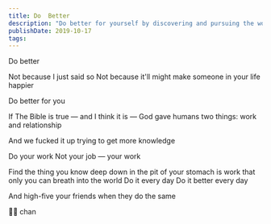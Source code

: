 ```yaml
---
title: Do  Better
description: "Do better for yourself by discovering and pursuing the work that only you can bring to the world, and support friends in their journey for self-improvement."
publishDate: 2019-10-17
tags:
---
```


Do better

Not because I just said so
Not because it'll might make someone in your life happier

Do better for you

If The Bible is true — and I think it is —
God gave humans two things: work and relationship

And we fucked it up trying to get more knowledge

Do your work
Not your job — your work

Find the thing you know deep down in the pit of your stomach is work that only you can breath into the world
Do it every day
Do it better every day

And high-five your friends when they do the same

🏋️‍♂️ chan
